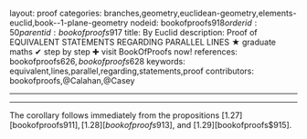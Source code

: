 layout: proof
categories: branches,geometry,euclidean-geometry,elements-euclid,book--1-plane-geometry
nodeid: bookofproofs$918
orderid: 50
parentid: bookofproofs$917
title: By Euclid
description:  Proof of EQUIVALENT STATEMENTS REGARDING PARALLEL LINES &#9733; graduate maths &#10004; step by step &#10010; visit BookOfProofs now!
references: bookofproofs$626,bookofproofs$628
keywords: equivalent,lines,parallel,regarding,statements,proof
contributors: bookofproofs,@Calahan,@Casey

---


---

The corollary follows immediately from the propositions [1.27][bookofproofs$911], [1.28][bookofproofs$913], and [1.29][bookofproofs$915].